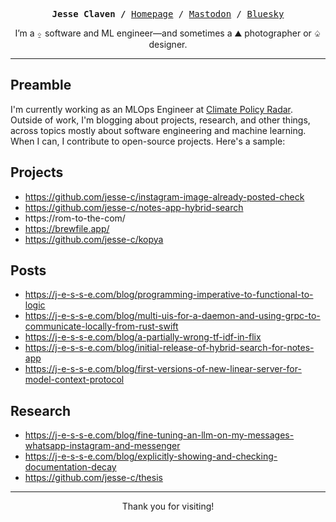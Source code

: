<p><pre align="center"><strong>Jesse Claven /</strong> <a href="https://www.j-e-s-s-e.com/">Homepage</a> / <a href="https://mastodon.social/@jqk">Mastodon</a> / <a href="https://bsky.app/profile/lzp.bsky.social">Bluesky</a></pre></p>

<p align="center">I’m a ⍚ software and ML engineer—and sometimes a ⛰ photographer or ♤ designer.</p>

<hr />

## Preamble

I'm currently working as an MLOps Engineer at [Climate Policy Radar](https://www.climatepolicyradar.org). Outside of work, I'm blogging about projects, research, and other things, across topics mostly about software engineering and machine learning. When I can, I contribute to open-source projects. Here's a sample:

## Projects

- https://github.com/jesse-c/instagram-image-already-posted-check
- https://github.com/jesse-c/notes-app-hybrid-search
- https://rom-to-the-com/
- https://brewfile.app/
- https://github.com/jesse-c/kopya

## Posts

- https://j-e-s-s-e.com/blog/programming-imperative-to-functional-to-logic
- https://j-e-s-s-e.com/blog/multi-uis-for-a-daemon-and-using-grpc-to-communicate-locally-from-rust-swift
- https://j-e-s-s-e.com/blog/a-partially-wrong-tf-idf-in-flix
- https://j-e-s-s-e.com/blog/initial-release-of-hybrid-search-for-notes-app
- https://j-e-s-s-e.com/blog/first-versions-of-new-linear-server-for-model-context-protocol

## Research

- https://j-e-s-s-e.com/blog/fine-tuning-an-llm-on-my-messages-whatsapp-instagram-and-messenger
- https://j-e-s-s-e.com/blog/explicitly-showing-and-checking-documentation-decay
- https://github.com/jesse-c/thesis

<hr />

<p align="center">Thank you for visiting!</p>
